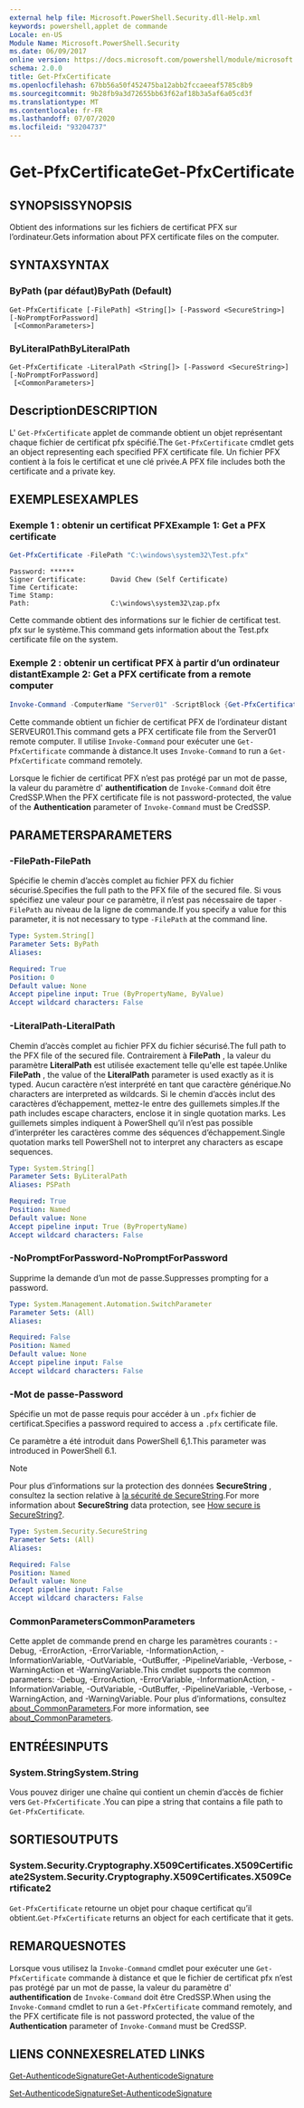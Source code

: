 ```yaml
---
external help file: Microsoft.PowerShell.Security.dll-Help.xml
keywords: powershell,applet de commande
Locale: en-US
Module Name: Microsoft.PowerShell.Security
ms.date: 06/09/2017
online version: https://docs.microsoft.com/powershell/module/microsoft.powershell.security/get-pfxcertificate?view=powershell-6&WT.mc_id=ps-gethelp
schema: 2.0.0
title: Get-PfxCertificate
ms.openlocfilehash: 67bb56a50f452475ba12abb2fccaeeaf5785c8b9
ms.sourcegitcommit: 9b28fb9a3d72655bb63f62af18b3a5af6a05cd3f
ms.translationtype: MT
ms.contentlocale: fr-FR
ms.lasthandoff: 07/07/2020
ms.locfileid: "93204737"
---
```

# <span data-ttu-id="a0cac-103">Get-PfxCertificate</span><span class="sxs-lookup"><span data-stu-id="a0cac-103">Get-PfxCertificate</span></span>

## <span data-ttu-id="a0cac-104">SYNOPSIS</span><span class="sxs-lookup"><span data-stu-id="a0cac-104">SYNOPSIS</span></span>
<span data-ttu-id="a0cac-105">Obtient des informations sur les fichiers de certificat PFX sur l’ordinateur.</span><span class="sxs-lookup"><span data-stu-id="a0cac-105">Gets information about PFX certificate files on the computer.</span></span>

## <span data-ttu-id="a0cac-106">SYNTAX</span><span class="sxs-lookup"><span data-stu-id="a0cac-106">SYNTAX</span></span>

### <span data-ttu-id="a0cac-107">ByPath (par défaut)</span><span class="sxs-lookup"><span data-stu-id="a0cac-107">ByPath (Default)</span></span>

```
Get-PfxCertificate [-FilePath] <String[]> [-Password <SecureString>] [-NoPromptForPassword]
 [<CommonParameters>]
```

### <span data-ttu-id="a0cac-108">ByLiteralPath</span><span class="sxs-lookup"><span data-stu-id="a0cac-108">ByLiteralPath</span></span>

```
Get-PfxCertificate -LiteralPath <String[]> [-Password <SecureString>] [-NoPromptForPassword]
 [<CommonParameters>]
```

## <span data-ttu-id="a0cac-109">Description</span><span class="sxs-lookup"><span data-stu-id="a0cac-109">DESCRIPTION</span></span>

<span data-ttu-id="a0cac-110">L' `Get-PfxCertificate` applet de commande obtient un objet représentant chaque fichier de certificat pfx spécifié.</span><span class="sxs-lookup"><span data-stu-id="a0cac-110">The `Get-PfxCertificate` cmdlet gets an object representing each specified PFX certificate file.</span></span>
<span data-ttu-id="a0cac-111">Un fichier PFX contient à la fois le certificat et une clé privée.</span><span class="sxs-lookup"><span data-stu-id="a0cac-111">A PFX file includes both the certificate and a private key.</span></span>

## <span data-ttu-id="a0cac-112">EXEMPLES</span><span class="sxs-lookup"><span data-stu-id="a0cac-112">EXAMPLES</span></span>

### <span data-ttu-id="a0cac-113">Exemple 1 : obtenir un certificat PFX</span><span class="sxs-lookup"><span data-stu-id="a0cac-113">Example 1: Get a PFX certificate</span></span>

```powershell
Get-PfxCertificate -FilePath "C:\windows\system32\Test.pfx"
```

```output
Password: ******
Signer Certificate:      David Chew (Self Certificate)
Time Certificate:
Time Stamp:
Path:                    C:\windows\system32\zap.pfx
```

<span data-ttu-id="a0cac-114">Cette commande obtient des informations sur le fichier de certificat test. pfx sur le système.</span><span class="sxs-lookup"><span data-stu-id="a0cac-114">This command gets information about the Test.pfx certificate file on the system.</span></span>

### <span data-ttu-id="a0cac-115">Exemple 2 : obtenir un certificat PFX à partir d’un ordinateur distant</span><span class="sxs-lookup"><span data-stu-id="a0cac-115">Example 2: Get a PFX certificate from a remote computer</span></span>

```powershell
Invoke-Command -ComputerName "Server01" -ScriptBlock {Get-PfxCertificate -FilePath "C:\Text\TestNoPassword.pfx"} -Authentication CredSSP
```

<span data-ttu-id="a0cac-116">Cette commande obtient un fichier de certificat PFX de l’ordinateur distant SERVEUR01.</span><span class="sxs-lookup"><span data-stu-id="a0cac-116">This command gets a PFX certificate file from the Server01 remote computer.</span></span> <span data-ttu-id="a0cac-117">Il utilise `Invoke-Command` pour exécuter une `Get-PfxCertificate` commande à distance.</span><span class="sxs-lookup"><span data-stu-id="a0cac-117">It uses `Invoke-Command` to run a `Get-PfxCertificate` command remotely.</span></span>

<span data-ttu-id="a0cac-118">Lorsque le fichier de certificat PFX n’est pas protégé par un mot de passe, la valeur du paramètre d' **authentification** de `Invoke-Command` doit être CredSSP.</span><span class="sxs-lookup"><span data-stu-id="a0cac-118">When the PFX certificate file is not password-protected, the value of the **Authentication** parameter of `Invoke-Command` must be CredSSP.</span></span>

## <span data-ttu-id="a0cac-119">PARAMETERS</span><span class="sxs-lookup"><span data-stu-id="a0cac-119">PARAMETERS</span></span>

### <span data-ttu-id="a0cac-120">-FilePath</span><span class="sxs-lookup"><span data-stu-id="a0cac-120">-FilePath</span></span>

<span data-ttu-id="a0cac-121">Spécifie le chemin d’accès complet au fichier PFX du fichier sécurisé.</span><span class="sxs-lookup"><span data-stu-id="a0cac-121">Specifies the full path to the PFX file of the secured file.</span></span> <span data-ttu-id="a0cac-122">Si vous spécifiez une valeur pour ce paramètre, il n’est pas nécessaire de taper `-FilePath` au niveau de la ligne de commande.</span><span class="sxs-lookup"><span data-stu-id="a0cac-122">If you specify a value for this parameter, it is not necessary to type `-FilePath` at the command line.</span></span>

```yaml
Type: System.String[]
Parameter Sets: ByPath
Aliases:

Required: True
Position: 0
Default value: None
Accept pipeline input: True (ByPropertyName, ByValue)
Accept wildcard characters: False
```

### <span data-ttu-id="a0cac-123">-LiteralPath</span><span class="sxs-lookup"><span data-stu-id="a0cac-123">-LiteralPath</span></span>

<span data-ttu-id="a0cac-124">Chemin d’accès complet au fichier PFX du fichier sécurisé.</span><span class="sxs-lookup"><span data-stu-id="a0cac-124">The full path to the PFX file of the secured file.</span></span> <span data-ttu-id="a0cac-125">Contrairement à **FilePath** , la valeur du paramètre **LiteralPath** est utilisée exactement telle qu'elle est tapée.</span><span class="sxs-lookup"><span data-stu-id="a0cac-125">Unlike **FilePath** , the value of the **LiteralPath** parameter is used exactly as it is typed.</span></span> <span data-ttu-id="a0cac-126">Aucun caractère n’est interprété en tant que caractère générique.</span><span class="sxs-lookup"><span data-stu-id="a0cac-126">No characters are interpreted as wildcards.</span></span> <span data-ttu-id="a0cac-127">Si le chemin d’accès inclut des caractères d’échappement, mettez-le entre des guillemets simples.</span><span class="sxs-lookup"><span data-stu-id="a0cac-127">If the path includes escape characters, enclose it in single quotation marks.</span></span> <span data-ttu-id="a0cac-128">Les guillemets simples indiquent à PowerShell qu’il n’est pas possible d’interpréter les caractères comme des séquences d’échappement.</span><span class="sxs-lookup"><span data-stu-id="a0cac-128">Single quotation marks tell PowerShell not to interpret any characters as escape sequences.</span></span>

```yaml
Type: System.String[]
Parameter Sets: ByLiteralPath
Aliases: PSPath

Required: True
Position: Named
Default value: None
Accept pipeline input: True (ByPropertyName)
Accept wildcard characters: False
```

### <span data-ttu-id="a0cac-129">-NoPromptForPassword</span><span class="sxs-lookup"><span data-stu-id="a0cac-129">-NoPromptForPassword</span></span>

<span data-ttu-id="a0cac-130">Supprime la demande d’un mot de passe.</span><span class="sxs-lookup"><span data-stu-id="a0cac-130">Suppresses prompting for a password.</span></span>

```yaml
Type: System.Management.Automation.SwitchParameter
Parameter Sets: (All)
Aliases:

Required: False
Position: Named
Default value: None
Accept pipeline input: False
Accept wildcard characters: False
```

### <span data-ttu-id="a0cac-131">-Mot de passe</span><span class="sxs-lookup"><span data-stu-id="a0cac-131">-Password</span></span>

<span data-ttu-id="a0cac-132">Spécifie un mot de passe requis pour accéder à un `.pfx` fichier de certificat.</span><span class="sxs-lookup"><span data-stu-id="a0cac-132">Specifies a password required to access a `.pfx` certificate file.</span></span>

<span data-ttu-id="a0cac-133">Ce paramètre a été introduit dans PowerShell 6,1.</span><span class="sxs-lookup"><span data-stu-id="a0cac-133">This parameter was introduced in PowerShell 6.1.</span></span>

> [!NOTE]
> <span data-ttu-id="a0cac-134">Pour plus d’informations sur la protection des données **SecureString** , consultez la section relative à [la sécurité de SecureString](/dotnet/api/system.security.securestring#how-secure-is-securestring).</span><span class="sxs-lookup"><span data-stu-id="a0cac-134">For more information about **SecureString** data protection, see [How secure is SecureString?](/dotnet/api/system.security.securestring#how-secure-is-securestring).</span></span>

```yaml
Type: System.Security.SecureString
Parameter Sets: (All)
Aliases:

Required: False
Position: Named
Default value: None
Accept pipeline input: False
Accept wildcard characters: False
```

### <span data-ttu-id="a0cac-135">CommonParameters</span><span class="sxs-lookup"><span data-stu-id="a0cac-135">CommonParameters</span></span>

<span data-ttu-id="a0cac-136">Cette applet de commande prend en charge les paramètres courants : -Debug, -ErrorAction, -ErrorVariable, -InformationAction, -InformationVariable, -OutVariable, -OutBuffer, -PipelineVariable, -Verbose, -WarningAction et -WarningVariable.</span><span class="sxs-lookup"><span data-stu-id="a0cac-136">This cmdlet supports the common parameters: -Debug, -ErrorAction, -ErrorVariable, -InformationAction, -InformationVariable, -OutVariable, -OutBuffer, -PipelineVariable, -Verbose, -WarningAction, and -WarningVariable.</span></span> <span data-ttu-id="a0cac-137">Pour plus d’informations, consultez [about_CommonParameters](https://go.microsoft.com/fwlink/?LinkID=113216).</span><span class="sxs-lookup"><span data-stu-id="a0cac-137">For more information, see [about_CommonParameters](https://go.microsoft.com/fwlink/?LinkID=113216).</span></span>

## <span data-ttu-id="a0cac-138">ENTRÉES</span><span class="sxs-lookup"><span data-stu-id="a0cac-138">INPUTS</span></span>

### <span data-ttu-id="a0cac-139">System.String</span><span class="sxs-lookup"><span data-stu-id="a0cac-139">System.String</span></span>

<span data-ttu-id="a0cac-140">Vous pouvez diriger une chaîne qui contient un chemin d’accès de fichier vers `Get-PfxCertificate` .</span><span class="sxs-lookup"><span data-stu-id="a0cac-140">You can pipe a string that contains a file path to `Get-PfxCertificate`.</span></span>

## <span data-ttu-id="a0cac-141">SORTIES</span><span class="sxs-lookup"><span data-stu-id="a0cac-141">OUTPUTS</span></span>

### <span data-ttu-id="a0cac-142">System.Security.Cryptography.X509Certificates.X509Certificate2</span><span class="sxs-lookup"><span data-stu-id="a0cac-142">System.Security.Cryptography.X509Certificates.X509Certificate2</span></span>

<span data-ttu-id="a0cac-143">`Get-PfxCertificate` retourne un objet pour chaque certificat qu’il obtient.</span><span class="sxs-lookup"><span data-stu-id="a0cac-143">`Get-PfxCertificate` returns an object for each certificate that it gets.</span></span>

## <span data-ttu-id="a0cac-144">REMARQUES</span><span class="sxs-lookup"><span data-stu-id="a0cac-144">NOTES</span></span>

<span data-ttu-id="a0cac-145">Lorsque vous utilisez la `Invoke-Command` cmdlet pour exécuter une `Get-PfxCertificate` commande à distance et que le fichier de certificat pfx n’est pas protégé par un mot de passe, la valeur du paramètre d' **authentification** de `Invoke-Command` doit être CredSSP.</span><span class="sxs-lookup"><span data-stu-id="a0cac-145">When using the `Invoke-Command` cmdlet to run a `Get-PfxCertificate` command remotely, and the PFX certificate file is not password protected, the value of the **Authentication** parameter of `Invoke-Command` must be CredSSP.</span></span>

## <span data-ttu-id="a0cac-146">LIENS CONNEXES</span><span class="sxs-lookup"><span data-stu-id="a0cac-146">RELATED LINKS</span></span>

[<span data-ttu-id="a0cac-147">Get-AuthenticodeSignature</span><span class="sxs-lookup"><span data-stu-id="a0cac-147">Get-AuthenticodeSignature</span></span>](Get-AuthenticodeSignature.md)

[<span data-ttu-id="a0cac-148">Set-AuthenticodeSignature</span><span class="sxs-lookup"><span data-stu-id="a0cac-148">Set-AuthenticodeSignature</span></span>](Set-AuthenticodeSignature.md)
